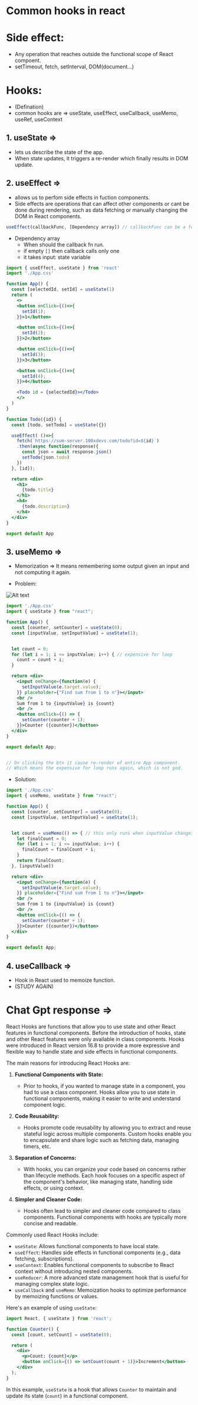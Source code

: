 # Common hooks in react

# Side effect:
- Any operation that reaches outside the functional scope of React compoent.
- setTimeout, fetch, setInterval, DOM(document...)

# Hooks:
- (Defination) 
- common hooks are => useState, useEffect, useCallback, useMemo, useRef, useContext

## 1. useState =>
- lets us describe the state of the app.
- When state updates, it triggers a re-render which finally results in DOM update.

## 2. useEffect =>
- allows us to perfom side effects in fuction components.
- Side effects are operations that can affect other components or cant be done during rendering, such as data fetching or manually changing the DOM in React components.
```jsx
useEffect(callbackFunc, [Dependency array]) // callbackFunc can be a fetch()
```
- Dependency array 
    - When should the callback fn run.
    - if empty `[]` then callback calls only one 
    - it takes input: state variable

```jsx
import { useEffect, useState } from 'react'
import './App.css'

function App() {
  const [selectedId, setId] = useState(1)
  return (
    <>
    <button onClick={()=>{
      setId(1);
    }}>1</button>

    <button onClick={()=>{
      setId(2);
    }}>2</button>

    <button onClick={()=>{
      setId(3);
    }}>3</button>

    <button onClick={()=>{
      setId(4);
    }}>4</button>

    <Todo id = {selectedId}></Todo>    
    </>
  )
}

function Todo({id}) {
  const [todo, setTodo] = useState({})

  useEffect( ()=>{
    fetch(`https://sum-server.100xdevs.com/todo?id=${id}`)
    .then(async function(response){
      const json = await response.json()
      setTodo(json.todo)
    })
  }, [id]);

  return <div>
    <h1>
      {todo.title}
    </h1>
    <h4>
      {todo.description}
    </h4>
  </div>
}

export default App

```


## 3. useMemo =>
- Memorization => It means remembering some output given an input and not computing it again.

- Problem:

![Alt text](image.png)

```jsx
import './App.css'
import { useState } from "react";

function App() {
  const [counter, setCounter] = useState(0);
  const [inputValue, setInputValue] = useState(1);


  let count = 0;
  for (let i = 1; i <= inputValue; i++) { // expensive for loop
    count = count + i;
  }

  return <div>
    <input onChange={function(e) {
      setInputValue(e.target.value);
    }} placeholder={"Find sum from 1 to n"}></input>
    <br />
    Sum from 1 to {inputValue} is {count}
    <br />
    <button onClick={() => {
      setCounter(counter + 1);
    }}>Counter ({counter})</button>
  </div>
}

export default App;


// On clicking the btn it cause re-render of entire App component.
// Which means the expensive for loop runs again, which is not god.
```

- Solution: 

```jsx
import './App.css'
import { useMemo, useState } from "react";

function App() {
  const [counter, setCounter] = useState(0);
  const [inputValue, setInputValue] = useState(1);


  let count = useMemo(() => { // this only runs when inputValue changes
    let finalCount = 0;
    for (let i = 1; i <= inputValue; i++) {
      finalCount = finalCount + i;
    }
    return finalCount;
  }, [inputValue])

  return <div>
    <input onChange={function(e) {
      setInputValue(e.target.value);
    }} placeholder={"Find sum from 1 to n"}></input>
    <br />
    Sum from 1 to {inputValue} is {count}
    <br />
    <button onClick={() => {
      setCounter(counter + 1);
    }}>Counter ({counter})</button>
  </div>
}

export default App;
```

## 4. useCallback =>
- Hook in React used to memoize function.
- (STUDY AGAIN)


# Chat Gpt response =>
React Hooks are functions that allow you to use state and other React features in functional components. Before the introduction of hooks, state and other React features were only available in class components. Hooks were introduced in React version 16.8 to provide a more expressive and flexible way to handle state and side effects in functional components.

The main reasons for introducing React Hooks are:

1. **Functional Components with State:**
   - Prior to hooks, if you wanted to manage state in a component, you had to use a class component. Hooks allow you to use state in functional components, making it easier to write and understand component logic.

2. **Code Reusability:**
   - Hooks promote code reusability by allowing you to extract and reuse stateful logic across multiple components. Custom hooks enable you to encapsulate and share logic such as fetching data, managing timers, etc.

3. **Separation of Concerns:**
   - With hooks, you can organize your code based on concerns rather than lifecycle methods. Each hook focuses on a specific aspect of the component's behavior, like managing state, handling side effects, or using context.

4. **Simpler and Cleaner Code:**
   - Hooks often lead to simpler and cleaner code compared to class components. Functional components with hooks are typically more concise and readable.

Commonly used React Hooks include:

- `useState`: Allows functional components to have local state.
- `useEffect`: Handles side effects in functional components (e.g., data fetching, subscriptions).
- `useContext`: Enables functional components to subscribe to React context without introducing nested components.
- `useReducer`: A more advanced state management hook that is useful for managing complex state logic.
- `useCallback` and `useMemo`: Memoization hooks to optimize performance by memoizing functions or values.

Here's an example of using `useState`:

```jsx
import React, { useState } from 'react';

function Counter() {
  const [count, setCount] = useState(0);

  return (
    <div>
      <p>Count: {count}</p>
      <button onClick={() => setCount(count + 1)}>Increment</button>
    </div>
  );
}
```

In this example, `useState` is a hook that allows `Counter` to maintain and update its state (`count`) in a functional component.